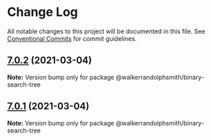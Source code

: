# Change Log

All notable changes to this project will be documented in this file.
See [Conventional Commits](https://conventionalcommits.org) for commit guidelines.

## [7.0.2](https://github.com/walkerrandolphsmith/js-data-structures/compare/v7.0.1...v7.0.2) (2021-03-04)

**Note:** Version bump only for package @walkerrandolphsmith/binary-search-tree





## [7.0.1](https://github.com/walkerrandolphsmith/js-data-structures/compare/v7.0.0...v7.0.1) (2021-03-04)

**Note:** Version bump only for package @walkerrandolphsmith/binary-search-tree
